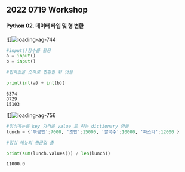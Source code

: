 ## 2022 0719 Workshop

#### Python 02. 데이터 타입 및 형 변환

![]![loading-ag-744](C:\Users\multicampus\AppData\Roaming\marktext\images\944603315f4a99cd8a7104fbabe6e8933190d717.png)

```python
#input()함수를 활용
a = input()
b = input()

#입력값을 숫자로 변환한 뒤 덧셈

print(int(a) + int(b))
```

    6374
    8729
    15103

![]![loading-ag-756](C:\Users\multicampus\AppData\Roaming\marktext\images\f7e6c82314fb5e2297c88f1e2607bc4a9a1a2695.png)

```python
#점심메뉴를 key 가격을 value 로 하는 dictionary 만들
lunch = {'볶음밥':7000, '초밥':15000, '쌀국수':10000, '파스타':12000 }

#점심 메뉴의 평균값 출

print(sum(lunch.values()) / len(lunch))
```

    11000.0

```python

```
